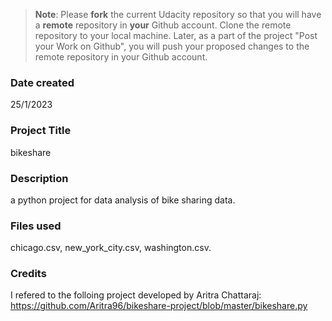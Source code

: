 >**Note**: Please **fork** the current Udacity repository so that you will have a **remote** repository in **your** Github account. Clone the remote repository to your local machine. Later, as a part of the project "Post your Work on Github", you will push your proposed changes to the remote repository in your Github account.

### Date created
25/1/2023

### Project Title
bikeshare

### Description
a python project for data analysis of bike sharing data.

### Files used
chicago.csv, new_york_city.csv, washington.csv.

### Credits
I refered to the folloing project developed by Aritra Chattaraj:
https://github.com/Aritra96/bikeshare-project/blob/master/bikeshare.py
